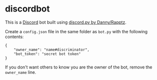 # discordbot

This is a [Discord](https://discordapp.com) bot built using [discord.py by Danny/Rapptz](https://github.com/rapptz/discord.py).

Create a `config.json` file in the same folder as `bot.py` with the following contents:

```
{
    "owner_name": "name#discriminator",
    "bot_token": "secret bot token"
}
```

If you don't want others to know you are the owner of the bot, remove the `owner_name` line.
